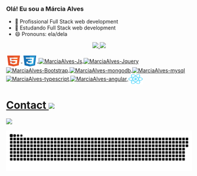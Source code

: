 ### Olá! Eu sou a Márcia Alves


- 🔭 Profissional Full Stack web development
- 🌱 Estudando Full Stack web development
- 😄 Pronouns: ela/dela

<div align="center">
  <a href="https://github.com/marciasoalves">
  <img height="180em" src="https://github-readme-stats.vercel.app/api?username=marciasoalves&show_icons=true&theme=dracula&include_all_commits=true&count_private=true"/>
  <img height="180em" src="https://github-readme-stats.vercel.app/api/top-langs/?username=marciasoalves&layout=compact&langs_count=7&theme=dracula"/>
</div>
    
<div  style="display: inline_block"><br>
  <img align="center" alt="MarciaAlves-HTML" height="30" width="40" src="https://raw.githubusercontent.com/devicons/devicon/master/icons/html5/html5-original.svg">
  <img align="center" alt="MarciaAlves-CSS" height="30" width="40" src="https://raw.githubusercontent.com/devicons/devicon/master/icons/css3/css3-original.svg">
  <img align="center" alt="MarciaAlves-Js" height="30" width="40" src="https://cdn.jsdelivr.net/gh/devicons/devicon/icons/javascript/javascript-plain.svg">
  <img align="center" alt="MarciaAlves-Jquery" height="30" width="40" src="https://cdn.jsdelivr.net/gh/devicons/devicon/icons/jquery/jquery-plain-wordmark.svg">
  <img align="center" alt="MarciaAlves-Bootstrap" height="30" width="40" src="https://cdn.jsdelivr.net/gh/devicons/devicon/icons/bootstrap/bootstrap-original.svg" >
  <img align="center" alt="MarciaAlves-mongodb" height="30" width="40" src="https://cdn.jsdelivr.net/gh/devicons/devicon/icons/mongodb/mongodb-original-wordmark.svg">
  <img align="center" alt="MarciaAlves-mysql" height="30" width="40" src="https://cdn.jsdelivr.net/gh/devicons/devicon/icons/mysql/mysql-original.svg">
  <img align="center" alt="MarciaAlves-typescript" height="30" width="40" src="https://cdn.jsdelivr.net/gh/devicons/devicon/icons/typescript/typescript-plain.svg" >
  <img align="center" alt="MarciaAlves-angular" height="30" width="40" src="https://cdn.jsdelivr.net/gh/devicons/devicon/icons/angularjs/angularjs-plain.svg" >
  <img align="center" alt="MarciaAlves-React" height="30" width="40" src="https://raw.githubusercontent.com/devicons/devicon/master/icons/react/react-original.svg">
</div>
  
  ##

# Contact <img src="https://github.com/TheDudeThatCode/TheDudeThatCode/blob/master/Assets/Handshake.gif" height="32px">

<div>
  <a href="https://www.linkedin.com/in/marciaoalves/" target="_blank"><img src="https://img.shields.io/badge/-LinkedIn-%230077B5?style=for-the-badge&logo=linkedin&logoColor=white" target="_blank"></a> 

![Snake animation](https://github.com/marciasoalves/marciasoalves/blob/output/github-contribution-grid-snake.svg) 
</div>
